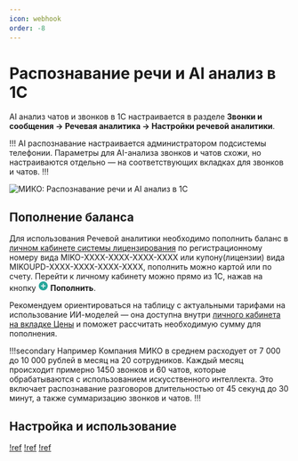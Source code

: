 ```yaml
---
icon: webhook
order: -8
---
```

# Распознавание речи и AI анализ в 1С

AI анализ чатов и звонков в 1С настраивается в разделе **Звонки и сообщения -> Речевая аналитика -> Настройки речевой аналитики**.

!!! 
AI распознавание настраивается администратором подсистемы телефонии. Параметры для AI-анализа звонков и чатов схожи, но настраиваются отдельно — на соответствующих вкладках для звонков и чатов.
!!!

<img class="miko-shadow img-zoomable"  
src="/assets/user-guides/ai_analysis/ai_analysis_1.png"
data-original="/assets/user-guides/ai_analysis/ai_analysis_1.png"
srcset="/assets/user-guides/ai_analysis/ai_analysis_1.png 1x, /assets/user-guides/ai_analysis/ai_analysis_1.png 2x"
alt="МИКО: Распознавание речи и AI анализ в 1С"
/>

## Пополнение баланса

Для использования Речевой аналитики необходимо пополнить баланс в [личном кабинете системы лицензирования](https://lm.miko.ru/client-cabinet/billingAi/index) по регистрационному номеру вида MIKO-XXXX-XXXX-XXXX-XXXX или купону(лицензии) вида MIKOUPD-XXXX-XXXX-XXXX-XXXX, пополнить можно картой или по счету. Перейти к личному кабинету можно прямо из 1С, нажав на кнопку ![](/assets/journal/customer-creation_0.png) **Пополнить**.

Рекомендуем ориентироваться на таблицу с актуальными тарифами на использование ИИ-моделей — она доступна внутри [личного кабинета на вкладке Цены](https://lm.miko.ru/client-cabinet/billingAi/index) и поможет рассчитать необходимую сумму для пополнения.

!!!secondary Например
Компания МИКО в среднем расходует от 7 000 до 10 000 рублей в месяц на 20 сотрудников. Каждый месяц происходит примерно 1450 звонков и 60 чатов, которые обрабатываются с использованием искусственного интеллекта. Это включает распознавание разговоров длительностью от 45 секунд до 30 минут, а также суммаризацию звонков и чатов.
!!!

## Настройка и использование

[!ref](calls_ai_settings)
[!ref](chats_ai_settings)
[!ref](ai_usage)
